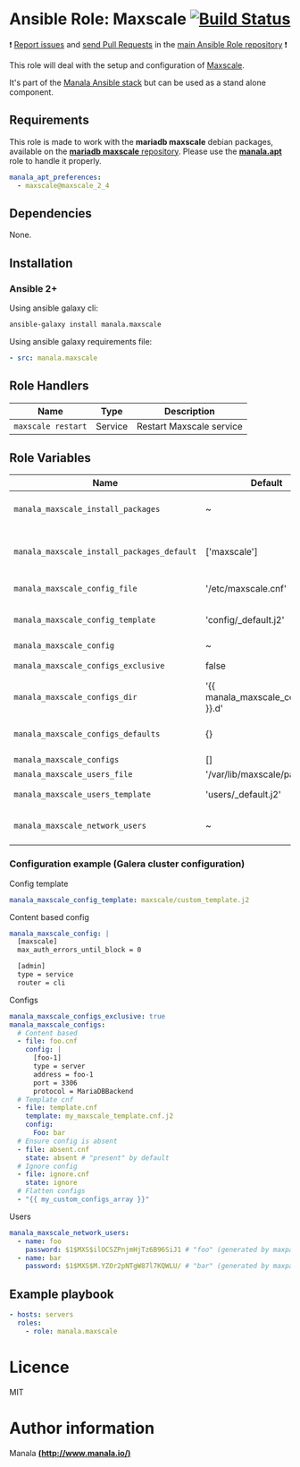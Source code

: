 # Ansible Role: Maxscale [![Build Status](https://travis-ci.org/manala/ansible-role-maxscale.svg?branch=master)](https://travis-ci.org/manala/ansible-role-maxscale)

:exclamation: [Report issues](https://github.com/manala/ansible-roles/issues) and [send Pull Requests](https://github.com/manala/ansible-roles/pulls) in the [main Ansible Role repository](https://github.com/manala/ansible-roles) :exclamation:

This role will deal with the setup and configuration of [Maxscale](https://mariadb.com/products/technology/maxscale).

It's part of the [Manala Ansible stack](http://www.manala.io) but can be used as a stand alone component.

## Requirements

This role is made to work with the __mariadb maxscale__ debian packages, available on the [__mariadb maxscale__ repository](https://downloads.mariadb.com/MaxScale/).
Please use the [**manala.apt**](https://galaxy.ansible.com/manala/apt/) role to handle it properly.

```yaml
manala_apt_preferences:
  - maxscale@maxscale_2_4
```

## Dependencies

None.

## Installation

### Ansible 2+

Using ansible galaxy cli:

```bash
ansible-galaxy install manala.maxscale
```

Using ansible galaxy requirements file:

```yaml
- src: manala.maxscale

```
## Role Handlers

| Name               | Type    | Description              |
| ------------------ | ------- | ------------------------ |
| `maxscale restart` | Service | Restart Maxscale service |

## Role Variables

| Name                                       | Default                               | Type         | Description                            |
| ------------------------------------------ | ------------------------------------- | ------------ | -------------------------------------- |
| `manala_maxscale_install_packages`         | ~                                     | Array        | Dependency packages to install         |
| `manala_maxscale_install_packages_default` | ['maxscale']                          | Array        | Default dependency packages to install |
| `manala_maxscale_config_file`              | '/etc/maxscale.cnf'                   | String       | Configuration file path                |
| `manala_maxscale_config_template`          | 'config/_default.j2'                  | String       | Default configuration template path    |
| `manala_maxscale_config`                   | ~                                     | Array/String | Configuration                          |
| `manala_maxscale_configs_exclusive`        | false                                 | Boolean      | Configurations exclusivity             |
| `manala_maxscale_configs_dir`              | '{{ manala_maxscale_config_file }}.d' | String       | Configurations dir path                |
| `manala_maxscale_configs_defaults`         | {}                                    | Array        | Default configurations template path   |
| `manala_maxscale_configs`                  | []                                    | Array        | Configurations                         |
| `manala_maxscale_users_file`               | '/var/lib/maxscale/passwd'            | String       | Users file path                        |
| `manala_maxscale_users_template`           | 'users/_default.j2'                   | String       | Default users template path            |
| `manala_maxscale_network_users`            | ~                                     | Array        | Network users (untouched if null)      |

### Configuration example (Galera cluster configuration)

Config template
```yaml
manala_maxscale_config_template: maxscale/custom_template.j2
```

Content based config
```yaml
manala_maxscale_config: |
  [maxscale]
  max_auth_errors_until_block = 0

  [admin]
  type = service
  router = cli
```

Configs
```yaml
manala_maxscale_configs_exclusive: true
manala_maxscale_configs:
  # Content based
  - file: foo.cnf
    config: |
      [foo-1]
      type = server
      address = foo-1
      port = 3306
      protocol = MariaDBBackend
  # Template cnf
  - file: template.cnf
    template: my_maxscale_template.cnf.j2
    config:
      Foo: bar
  # Ensure config is absent
  - file: absent.cnf
    state: absent # "present" by default
  # Ignore config
  - file: ignore.cnf
    state: ignore
  # Flatten configs
  - "{{ my_custom_configs_array }}"
```


Users
```yaml
manala_maxscale_network_users:
  - name: foo
    password: $1$MXS$ilOCSZPnjmHjTz6B96SiJ1 # "foo" (generated by maxpasswd)
  - name: bar
    password: $1$MXS$M.YZOr2pNTgW87l7KQWLU/ # "bar" (generated by maxpasswd)
```

## Example playbook

```yaml
- hosts: servers
  roles:
    - role: manala.maxscale
```

# Licence

MIT

# Author information

Manala [**(http://www.manala.io/)**](http://www.manala.io)
